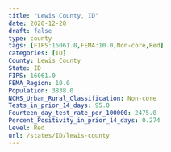 ```yaml
---
title: "Lewis County, ID"
date: 2020-12-28
draft: false
type: county
tags: [FIPS:16061.0,FEMA:10.0,Non-core,Red]
categories: [ID]
County: Lewis County
State: ID
FIPS: 16061.0
FEMA_Region: 10.0
Population: 3838.0
NCHS_Urban_Rural_Classification: Non-core
Tests_in_prior_14_days: 95.0
Fourteen_day_test_rate_per_100000: 2475.0
Percent_Positivity_in_prior_14_days: 0.274
Level: Red
url: /states/ID/lewis-county
---
```



